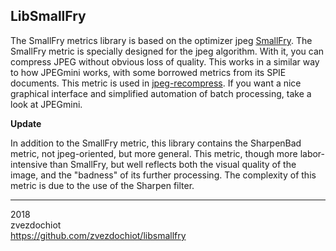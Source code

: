 ## LibSmallFry ##

The SmallFry metrics library is based on the optimizer jpeg [SmallFry](https://github.com/dwbuiten/smallfry).
The SmallFry metric is specially designed for the jpeg algorithm.
With it, you can compress JPEG without obvious loss of quality.
This works in a similar way to how JPEGmini works, with some borrowed metrics from its SPIE documents.
This metric is used in [jpeg-recompress](https://github.com/zvezdochiot/jpeg-recompress).
If you want a nice graphical interface and simplified automation of batch processing, take a look at JPEGmini.

**Update**

In addition to the SmallFry metric, this library contains the SharpenBad metric, not jpeg-oriented, but more general.
This metric, though more labor-intensive than SmallFry, but well reflects both the visual quality of the image, and the "badness" of its further processing.
The complexity of this metric is due to the use of the Sharpen filter.

---  
2018  
zvezdochiot  
https://github.com/zvezdochiot/libsmallfry  
